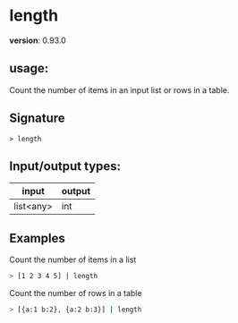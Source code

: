 # length

**version**: 0.93.0

## **usage**:

Count the number of items in an input list or rows in a table.

## Signature

`> length `

## Input/output types:

| input       | output |
| ----------- | ------ |
| list\<any\> | int    |

## Examples

Count the number of items in a list

```bash
> [1 2 3 4 5] | length
```

Count the number of rows in a table

```bash
> [{a:1 b:2}, {a:2 b:3}] | length
```
